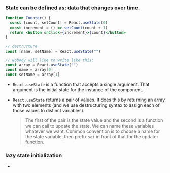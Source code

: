 ### State can be defined as: data that changes over time.
```jsx
function Counter() {
  const [count, setCount] = React.useState(0)
  const increment = () => setCount(count + 1)
  return <button onClick={increment}>{count}</button>
}

// destructure
const [name, setName] = React.useState("")

// Nobody will like to write like this:
const array = React.useState("")
const name = array[0]
const setName = array[1]
```
- `React.useState` is a function that accepts a single argument. 
	That argument is the initial state for the instance of the component.

- `React.useState` returns a pair of values.
	It does this by returning an array with two elements (and we use destructuring syntax to assign each of those values to distinct variables).
	> The first of the pair is the state value and the second is a function we can call to update the state. We can name these variables whatever we want. Common convention is to choose a name for the state variable, then prefix `set` in front of that for the updater function.

### lazy state initialization
- 
